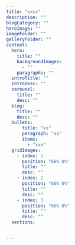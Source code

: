 ```yaml
---
title: "xxxx"
description: ""
blogCategory: ""
heroImage: ""
imageFolder: ""
galleryFolder: ""
content:
  hero:
    title: ""
    backgroundImages:
      - ""
    paragraphs: ""
  introTitle: ""
  introDesc: ""
  carousel:
    title: ""
    desc: ""
  blog:
    title: ""
    desc: ""
  bullets:
      title: "xx"
      paragraph: "xx"
      items:
        - "xxx"
  gridImages:
    - index: 1
      position: "66% 0%"
      title: ""
      desc: ""
    - index: 2
      position: "66% 0%"
      title: ""
      desc: ""
    - index: 3
      position: "66% 0%"
      title: ""
      desc: ""
  sections:


---
```

